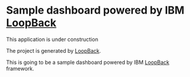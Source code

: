 # Sample dashboard powered by IBM [LoopBack](http://loopback.io)

This application is under construction

The project is generated by [LoopBack](http://loopback.io).

This is going to be a sample dashboard powered by IBM [LoopBack](http://loopback.io) framework. 
